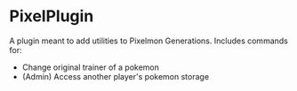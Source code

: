 # PixelPlugin
A plugin meant to add utilities to Pixelmon Generations.
Includes commands for:
  - Change original trainer of a pokemon
  - (Admin) Access another player's pokemon storage
  
